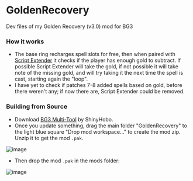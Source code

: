 # GoldenRecovery
Dev files of my Golden Recovery (v3.0) mod for BG3


### How it works
- The base ring recharges spell slots for free, then when paired with [Script Extender](https://github.com/Norbyte/bg3se/releases/latest) it checks if the player has enough gold to subtract. If possible Script Extender will take the gold, if not possible it will take note of the missing gold, and will try taking it the next time the spell is cast, starting again the "loop".
- I have yet to check if patches 7-8 added spells based on gold, before there weren't any; if now there are, Script Extender could be removed.

### Building from Source
- Download [BG3 Multi-Tool](https://github.com/ShinyHobo/BG3-Modders-Multitool/wiki/Installation) by ShinyHobo.
- Once you update something, drag the main folder "GoldenRecovery" to the light blue square "Drop mod workspace..." to create the mod zip. Unzip it to get the mod `.pak`.

![image](https://github.com/user-attachments/assets/21dd28ae-446d-49b7-a54d-dc8e40aca9a5)

- Then drop the mod `.pak` in the mods folder:

![image](https://github.com/user-attachments/assets/eb519079-7409-49af-ba73-fe2fc5d48d5c)


